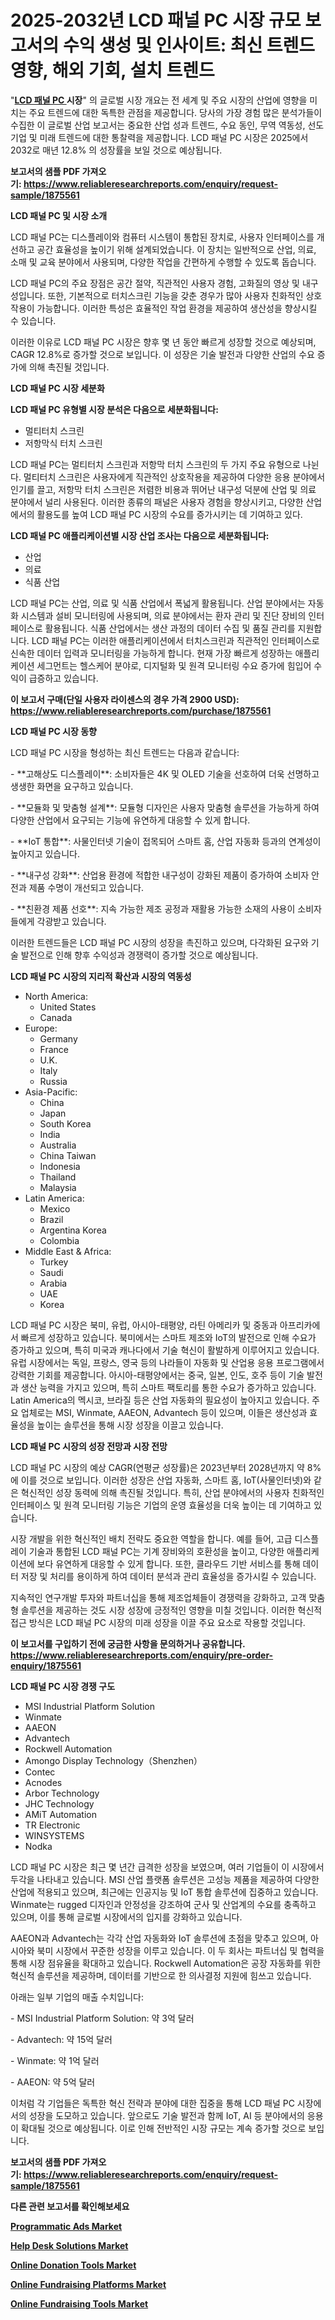 <p><h1>2025-2032년 LCD 패널 PC 시장 규모 보고서의 수익 생성 및 인사이트: 최신 트렌드 영향, 해외 기회, 설치 트렌드</h1></p><p>"<strong><a href="https://www.reliableresearchreports.com/lcd-panel-pc-r1875561?utm_campaign=105&utm_medium=7&utm_source=Github&utm_content=ia&utm_term=10032025&utm_id=lcd-panel-pc">LCD 패널 PC&nbsp;</a></strong><strong>시장</strong>" 의 글로벌 시장 개요는 전 세계 및 주요 시장의 산업에 영향을 미치는 주요 트렌드에 대한 독특한 관점을 제공합니다. 당사의 가장 경험 많은 분석가들이 수집한 이 글로벌 산업 보고서는 중요한 산업 성과 트렌드, 수요 동인, 무역 역동성, 선도 기업 및 미래 트렌드에 대한 통찰력을 제공합니다. LCD 패널 PC 시장은 2025에서 2032로 매년 12.8% 의 성장률을 보일 것으로 예상됩니다.&nbsp;</p>
<p><strong>보고서의 샘플 PDF 가져오기:&nbsp;<a href="https://www.reliableresearchreports.com/enquiry/request-sample/1875561?utm_campaign=105&utm_medium=7&utm_source=Github&utm_content=ia&utm_term=10032025&utm_id=lcd-panel-pc">https://www.reliableresearchreports.com/enquiry/request-sample/1875561</a></strong></p>
<p><strong>LCD 패널 PC 및 시장 소개</strong></p>
<p><p>LCD 패널 PC는 디스플레이와 컴퓨터 시스템이 통합된 장치로, 사용자 인터페이스를 개선하고 공간 효율성을 높이기 위해 설계되었습니다. 이 장치는 일반적으로 산업, 의료, 소매 및 교육 분야에서 사용되며, 다양한 작업을 간편하게 수행할 수 있도록 돕습니다. </p><p>LCD 패널 PC의 주요 장점은 공간 절약, 직관적인 사용자 경험, 고화질의 영상 및 내구성입니다. 또한, 기본적으로 터치스크린 기능을 갖춘 경우가 많아 사용자 친화적인 상호작용이 가능합니다. 이러한 특성은 효율적인 작업 환경을 제공하여 생산성을 향상시킬 수 있습니다. </p><p>이러한 이유로 LCD 패널 PC 시장은 향후 몇 년 동안 빠르게 성장할 것으로 예상되며, CAGR 12.8%로 증가할 것으로 보입니다. 이 성장은 기술 발전과 다양한 산업의 수요 증가에 의해 촉진될 것입니다.</p></p>
<p><strong>LCD 패널 PC 시장 세분화</strong></p>
<p><strong>LCD 패널 PC 유형별 시장 분석은 다음으로 세분화됩니다:</strong></p>
<p><ul><li>멀티터치 스크린</li><li>저항막식 터치 스크린</li></ul></p>
<p><p>LCD 패널 PC는 멀티터치 스크린과 저항막 터치 스크린의 두 가지 주요 유형으로 나뉜다. 멀티터치 스크린은 사용자에게 직관적인 상호작용을 제공하여 다양한 응용 분야에서 인기를 끌고, 저항막 터치 스크린은 저렴한 비용과 뛰어난 내구성 덕분에 산업 및 의료 분야에서 널리 사용된다. 이러한 종류의 패널은 사용자 경험을 향상시키고, 다양한 산업에서의 활용도를 높여 LCD 패널 PC 시장의 수요를 증가시키는 데 기여하고 있다.</p></p>
<p><strong>LCD 패널 PC 애플리케이션별 시장 산업 조사는 다음으로 세분화됩니다:</strong></p>
<p><ul><li>산업</li><li>의료</li><li>식품 산업</li></ul></p>
<p><p>LCD 패널 PC는 산업, 의료 및 식품 산업에서 폭넓게 활용됩니다. 산업 분야에서는 자동화 시스템과 설비 모니터링에 사용되며, 의료 분야에서는 환자 관리 및 진단 장비의 인터페이스로 활용됩니다. 식품 산업에서는 생산 과정의 데이터 수집 및 품질 관리를 지원합니다. LCD 패널 PC는 이러한 애플리케이션에서 터치스크린과 직관적인 인터페이스로 신속한 데이터 입력과 모니터링을 가능하게 합니다. 현재 가장 빠르게 성장하는 애플리케이션 세그먼트는 헬스케어 분야로, 디지털화 및 원격 모니터링 수요 증가에 힘입어 수익이 급증하고 있습니다.</p></p>
<p><strong>이 보고서 구매(단일 사용자 라이센스의 경우 가격 2900 USD): <a href="https://www.reliableresearchreports.com/purchase/1875561?utm_campaign=105&utm_medium=7&utm_source=Github&utm_content=ia&utm_term=10032025&utm_id=lcd-panel-pc">https://www.reliableresearchreports.com/purchase/1875561</a></strong></p>
<p><strong>LCD 패널 PC 시장 동향</strong></p>
<p><p>LCD 패널 PC 시장을 형성하는 최신 트렌드는 다음과 같습니다:</p><p>- **고해상도 디스플레이**: 소비자들은 4K 및 OLED 기술을 선호하여 더욱 선명하고 생생한 화면을 요구하고 있습니다.</p><p>- **모듈화 및 맞춤형 설계**: 모듈형 디자인은 사용자 맞춤형 솔루션을 가능하게 하여 다양한 산업에서 요구되는 기능에 유연하게 대응할 수 있게 합니다.</p><p>- **IoT 통합**: 사물인터넷 기술이 접목되어 스마트 홈, 산업 자동화 등과의 연계성이 높아지고 있습니다.</p><p>- **내구성 강화**: 산업용 환경에 적합한 내구성이 강화된 제품이 증가하여 소비자 안전과 제품 수명이 개선되고 있습니다.</p><p>- **친환경 제품 선호**: 지속 가능한 제조 공정과 재활용 가능한 소재의 사용이 소비자들에게 각광받고 있습니다.</p><p>이러한 트렌드들은 LCD 패널 PC 시장의 성장을 촉진하고 있으며, 다각화된 요구와 기술 발전으로 인해 향후 수익성과 경쟁력이 증가할 것으로 예상됩니다.</p></p>
<p><strong>LCD 패널 PC 시장의 지리적 확산과 시장의 역동성</strong></p>
<p><ul>
    <li>
        North America:
        <ul>
            <li>United States</li>
            <li>Canada</li>
        </ul>
    </li>
    <li>
        Europe:
        <ul>
            <li>Germany</li>
            <li>France</li>
            <li>U.K.</li>
            <li>Italy</li>
            <li>Russia</li>
        </ul>
    </li>
    <li>
        Asia-Pacific:
        <ul>
            <li>China</li>
            <li>Japan</li>
            <li>South Korea</li>
            <li>India</li>
            <li>Australia</li>
            <li>China Taiwan</li>
            <li>Indonesia</li>
            <li>Thailand</li>
            <li>Malaysia</li>
        </ul>
    </li>
    <li>
        Latin America:
        <ul>
            <li>Mexico</li>
            <li>Brazil</li>
            <li>Argentina Korea</li>
            <li>Colombia</li>
        </ul>
    </li>
    <li>
        Middle East & Africa:
        <ul>
            <li>Turkey</li>
            <li>Saudi</li>
            <li>Arabia</li>
            <li>UAE</li>
            <li>Korea</li>
        </ul>
    </li>
    </ul></p>
<p><p>LCD 패널 PC 시장은 북미, 유럽, 아시아-태평양, 라틴 아메리카 및 중동과 아프리카에서 빠르게 성장하고 있습니다. 북미에서는 스마트 제조와 IoT의 발전으로 인해 수요가 증가하고 있으며, 특히 미국과 캐나다에서 기술 혁신이 활발하게 이루어지고 있습니다. 유럽 시장에서는 독일, 프랑스, 영국 등의 나라들이 자동화 및 산업용 응용 프로그램에서 강력한 기회를 제공합니다. 아시아-태평양에서는 중국, 일본, 인도, 호주 등이 기술 발전과 생산 능력을 가지고 있으며, 특히 스마트 팩토리를 통한 수요가 증가하고 있습니다. Latin America의 멕시코, 브라질 등은 산업 자동화의 필요성이 높아지고 있습니다. 주요 업체로는 MSI, Winmate, AAEON, Advantech 등이 있으며, 이들은 생산성과 효율성을 높이는 솔루션을 통해 시장 성장을 이끌고 있습니다.</p></p>
<p><strong>LCD 패널 PC 시장의 성장 전망과 시장 전망</strong></p>
<p><p>LCD 패널 PC 시장의 예상 CAGR(연평균 성장률)은 2023년부터 2028년까지 약 8%에 이를 것으로 보입니다. 이러한 성장은 산업 자동화, 스마트 홈, IoT(사물인터넷)와 같은 혁신적인 성장 동력에 의해 촉진될 것입니다. 특히, 산업 분야에서의 사용자 친화적인 인터페이스 및 원격 모니터링 기능은 기업의 운영 효율성을 더욱 높이는 데 기여하고 있습니다.</p><p>시장 개발을 위한 혁신적인 배치 전략도 중요한 역할을 합니다. 예를 들어, 고급 디스플레이 기술과 통합된 LCD 패널 PC는 기계 장비와의 호환성을 높이고, 다양한 애플리케이션에 보다 유연하게 대응할 수 있게 합니다. 또한, 클라우드 기반 서비스를 통해 데이터 저장 및 처리를 용이하게 하여 데이터 분석과 관리 효율성을 증가시킬 수 있습니다.</p><p>지속적인 연구개발 투자와 파트너십을 통해 제조업체들이 경쟁력을 강화하고, 고객 맞춤형 솔루션을 제공하는 것도 시장 성장에 긍정적인 영향을 미칠 것입니다. 이러한 혁신적 접근 방식은 LCD 패널 PC 시장의 미래 성장을 이끌 주요 요소로 작용할 것입니다.</p></p>
<p><strong>이 보고서를 구입하기 전에 궁금한 사항을 문의하거나 공유합니다. <a href="https://www.reliableresearchreports.com/enquiry/pre-order-enquiry/1875561?utm_campaign=105&utm_medium=7&utm_source=Github&utm_content=ia&utm_term=10032025&utm_id=lcd-panel-pc">https://www.reliableresearchreports.com/enquiry/pre-order-enquiry/1875561</a></strong></p>
<p><strong>LCD 패널 PC 시장 경쟁 구도</strong></p>
<p><ul><li>MSI Industrial Platform Solution</li><li>Winmate</li><li>AAEON</li><li>Advantech</li><li>Rockwell Automation</li><li>Amongo Display Technology（Shenzhen）</li><li>Contec</li><li>Acnodes</li><li>Arbor Technology</li><li>JHC Technology</li><li>AMiT Automation</li><li>TR Electronic</li><li>WINSYSTEMS</li><li>Nodka</li></ul></p>
<p><p>LCD 패널 PC 시장은 최근 몇 년간 급격한 성장을 보였으며, 여러 기업들이 이 시장에서 두각을 나타내고 있습니다. MSI 산업 플랫폼 솔루션은 고성능 제품을 제공하여 다양한 산업에 적용되고 있으며, 최근에는 인공지능 및 IoT 통합 솔루션에 집중하고 있습니다. Winmate는 rugged 디자인과 안정성을 강조하여 군사 및 산업계의 수요를 충족하고 있으며, 이를 통해 글로벌 시장에서의 입지를 강화하고 있습니다.</p><p>AAEON과 Advantech는 각각 산업 자동화와 IoT 솔루션에 초점을 맞추고 있으며, 아시아와 북미 시장에서 꾸준한 성장을 이루고 있습니다. 이 두 회사는 파트너십 및 협력을 통해 시장 점유율을 확대하고 있습니다. Rockwell Automation은 공장 자동화를 위한 혁신적 솔루션을 제공하며, 데이터를 기반으로 한 의사결정 지원에 힘쓰고 있습니다.</p><p>아래는 일부 기업의 매출 수치입니다:</p><p>- MSI Industrial Platform Solution: 약 3억 달러</p><p>- Advantech: 약 15억 달러</p><p>- Winmate: 약 1억 달러</p><p>- AAEON: 약 5억 달러</p><p>이처럼 각 기업들은 독특한 혁신 전략과 분야에 대한 집중을 통해 LCD 패널 PC 시장에서의 성장을 도모하고 있습니다. 앞으로도 기술 발전과 함께 IoT, AI 등 분야에서의 응용이 확대될 것으로 예상됩니다. 이로 인해 전반적인 시장 규모는 계속 증가할 것으로 보입니다.</p></p>
<p><strong>보고서의 샘플 PDF 가져오기:&nbsp;<a href="https://www.reliableresearchreports.com/enquiry/request-sample/1875561?utm_campaign=105&utm_medium=7&utm_source=Github&utm_content=ia&utm_term=10032025&utm_id=lcd-panel-pc">https://www.reliableresearchreports.com/enquiry/request-sample/1875561</a></strong></p>
<p><strong></strong></p>
<p><strong></strong></p>
<p><strong></strong></p>
<p><strong></strong></p>
<p><strong>다른 관련 보고서를 확인해보세요</strong></p>
<p><strong><p><a href="https://github.com/siertnamba7u/Market-Research-Report-List-1/blob/main/programmatic-ads-market.md?utm_campaign=105&utm_medium=7&utm_source=Github&utm_content=ia&utm_term=10032025&utm_id=lcd-panel-pc">Programmatic Ads Market</a></p><p><a href="https://github.com/reahmmunises/Market-Research-Report-List-1/blob/main/help-desk-solutions-market.md?utm_campaign=105&utm_medium=7&utm_source=Github&utm_content=ia&utm_term=10032025&utm_id=lcd-panel-pc">Help Desk Solutions Market</a></p><p><a href="https://github.com/zakkistuey/Market-Research-Report-List-1/blob/main/online-donation-tools-market.md?utm_campaign=105&utm_medium=7&utm_source=Github&utm_content=ia&utm_term=10032025&utm_id=lcd-panel-pc">Online Donation Tools Market</a></p><p><a href="https://github.com/jugutstam/Market-Research-Report-List-1/blob/main/online-fundraising-platforms-market.md?utm_campaign=105&utm_medium=7&utm_source=Github&utm_content=ia&utm_term=10032025&utm_id=lcd-panel-pc">Online Fundraising Platforms Market</a></p><p><a href="https://github.com/pilukypalis/Market-Research-Report-List-1/blob/main/online-fundraising-tools-market.md?utm_campaign=105&utm_medium=7&utm_source=Github&utm_content=ia&utm_term=10032025&utm_id=lcd-panel-pc">Online Fundraising Tools Market</a></p></strong></p>
<p></p>